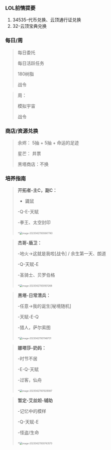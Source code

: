 ### LOL前情提要

1. 34535-代币兑换、云顶通行证兑换
2. 32-云顶宝典兑换



### 每日/周

> 每日委托
>
> 每日活跃任务
>
> 180树脂
>
> 战令

> 周：
>
> 模拟宇宙
>
> 战令

### 商店/资源兑换

> 余烬： 5抽 + 5抽 + 命运的足迹
>
> 星芒： 井票
>
> 黑塔商店：不换 

### 培养指南

> **开拓者-主C，副C：**
>
> - 鼹鼠
>
> -Q-E-天赋
>
> -拳王、太空封印
>
> -<img src="../../../AppData/Roaming/Typora/typora-user-images/image-20230427000847740.png" alt="image-20230427000847740" style="zoom: 50%;" />



> **杰哥-盾卫：**
>
> -地火->这就是我啦[战令]  / 余生第一天、朗道
>
> -Q-天赋-E
>
> -圣骑士、贝罗伯格
>
> -<img src="../../../AppData/Roaming/Typora/typora-user-images/image-20230427000931268.png" alt="image-20230427000931268" style="zoom:50%;" />



> **黑塔-日常清兵：**
>
> -任意->我的诞生[秘境随机]
>
> -天赋-E-Q
>
> -猎人，萨尔索图
>
> -<img src="../../../AppData/Roaming/Typora/typora-user-images/image-20230427001148731.png" alt="image-20230427001148731" style="zoom:50%;" />



> **娜塔莎-奶妈：**
>
> -时节不居
>
> -E-Q-天赋
>
> -过客，仙舟
>
> -<img src="../../../AppData/Roaming/Typora/typora-user-images/image-20230427001029087.png" alt="image-20230427001029087" style="zoom:50%;" />



> **暂定-艾丝妲-辅助**
>
> -记忆中的模样
>
> -Q-天赋-E
>
> -怪盗/生命
>
> -<img src="../../../AppData/Roaming/Typora/typora-user-images/image-20230427000743573.png" alt="image-20230427000743573" style="zoom:50%;" />